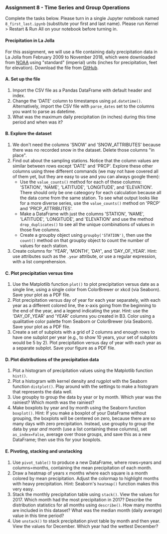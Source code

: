 ### Assignment 8 - Time Series and Group Operations

Complete the tasks below. Please turn in a single Jupyter notebook named `8_first_last.ipynb` (substitute your first and last name). Please run Kernel > Restart & Run All on your notebook before turning in.

#### Precipitation in La Jolla

For this assignment, we will use a file containing daily precipitation data in La Jolla from February 2009 to November 2018, which were downloaded from [NOAA](https://www.ncdc.noaa.gov/cdo-web/datasets/GHCND/stations/GHCND:US1CASD0030/detail) using "standard" (imperial) units (inches for precipitation, feet for elevation). Download the file from [GitHub](https://github.com/cuttlefishh/python-for-data-analysis/blob/master/data/la_jolla_precip_daily.csv).

#### A. Set up the file

1. Import the CSV file as a Pandas DataFrame with default header and index.
2. Change the 'DATE' column to timestamps using `pd.datetime()`. Alternatively, import the CSV file with `parse_dates` set to the columns you want to parse as datetime.
3. What was the maximum daily precipitation (in inches) during this time period and when was it?

#### B. Explore the dataset

1. We don't need the columns 'SNOW' and 'SNOW_ATTRIBUTES' because there was no recorded snow in the dataset. Delete those columns "in place".
2. Find out about the sampling stations. Notice that the column values are similar between rows except 'DATE' and 'PRCP'. Explore these other columns using three different commands (we may not have covered all of them yet, but they are easy to use and you can always google them): 
    - Use the `value_counts()` method for each of these columns: 'STATION', 'NAME', 'LATITUDE', 'LONGITUDE', and 'ELEVATION'. There should only be one cateogory for each calculation because all the data come from the same station. To see what output looks like for a more diverse series, use the `value_counts()` method on 'PRCP' and 'PRCP_ATTRIBUTES'.
    - Make a DataFrame with just the columns 'STATION', 'NAME', 'LATITUDE', 'LONGITUDE', and 'ELEVATION' and use the method `drop_duplicates()` to see all the unique combinations of values in those five columns. 
    - Create a groupby object using `groupby('STATION')`, then use the `count()` method on that groupby object to count the number of values for each station.
3. Create columns for 'YEAR', 'MONTH', 'DAY', and 'DAY_OF_YEAR'. Hint: use attributes such as the `.year` attribute, or use a regular expression, with a list comprehension.

#### C. Plot precipitation versus time

1. Use the Matplotlib function `plot()` to plot precipitation versus date as a single line, using a single color from ColorBrewer or xkcd (via Seaborn). Save your plot as a PDF file.
2. Plot precipitation versus day of year for each year separately, with each year as a different colored line, the x-axis going from the beginning to the end of the year, and a legend indicating the year. Hint: use the 'DAY_OF_YEAR' and 'YEAR' columns you created in B3. Color using a qualitative color palette from Seaborn or ColorBrewer (via Seaborn). Save your plot as a PDF file.
3. Create a set of subplots with a grid of 2 columns and enough rows to have one subplot per year (e.g., to show 10 years, your set of subplots would be 5 by 2). Plot precipitation versus day of year with each year as a separate subplot. Save your figure as a PDF file.

#### D. Plot distributions of the precipitation data

1. Plot a histogram of precipitation values using the Matplotlib function `hist()`.
2. Plot a histogram with kernel density and rugplot with the Seaborn function `distplot()`. Play around with the settings to make a histogram that represents the data well.
3. Use groupby to group the data by year or by month. Which year was the rainiest? Which month was the rainiest?
4. Make boxplots by year and by month using the Seaborn function `boxplot()`. Hint: If you make a boxplot of your DataFrame without grouping, the boxplots will be centered on zero, because there are so many days with zero precipitation. Instead, use groupby to group the data by year *and* month (use a list containing these columns), set `as_index=False`, average over those groups, and save this as a new DataFrame; then use this for your boxplots.

#### E. Pivoting, stacking and unstacking

1. Use `pivot_table()` to produce a new DataFrame, where rows=years and columns=months, containing the mean precipitation of each month.
2. Draw a heatmap of years x months where each square is a month colored by mean precipitation. Adjust the colormap to highlight months with heavy precipitation. Hint: Seaborn's `heatmap()` function makes this very easy.
3. Stack the monthly precipitation table using `stack()`. View the values for 2017. Which month had the most precipitation in 2017? Describe the distribution statistics for all months using `describe()`. How many months are included in this dataset? What was the median month (daily average) value in this time period?
4. Use `unstack()` to stack precipitation pivot table by month and then year. View the values for December. Which year had the wettest December?
